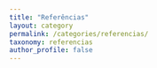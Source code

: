 ```yaml
---
title: "Referências"
layout: category
permalink: /categories/referencias/
taxonomy: referencias
author_profile: false
---
```


